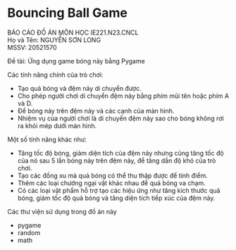 # Bouncing Ball Game  
BÁO CÁO ĐỒ ÁN MÔN HỌC IE221.N23.CNCL  
Họ và Tên: NGUYỄN SƠN LONG  
MSSV: 20521570  

Đề tài: Ứng dụng game bóng nảy bằng Pygame  

Các tính năng chính của trò chơi:  
- Tạo quả bóng và đệm nảy di chuyển được.  
- Cho phép người chơi di chuyển đệm nảy bằng phím mũi tên hoặc phím A và D.  
- Để bóng nảy trên đệm nảy và các cạnh của màn hình.  
- Nhiệm vụ của người chơi là di chuyển đệm nảy sao cho bóng không rơi ra khỏi mép dưới màn hình.  

Một số tính năng khác như:  
- Tăng tốc độ bóng, giảm diện tích của đệm nảy nhưng cũng tăng tốc độ của nó sau 5 lần bóng nảy trên đệm nảy, để tăng dần độ khó của trò chơi.  
- Tạo các đồng xu mà quả bóng có thể thu thập được để tính điểm.  
- Thêm các loại chướng ngại vật khác nhau để quả bóng va chạm.  
- Có các loại vật phẩm hỗ trợ tạo các hiệu ứng như tăng kích thước quả bóng, giảm tốc độ quả bóng và tăng diện tích tiếp xúc của đệm nảy.  

Các thư viện sử dụng trong đồ án này  
- pygame  
- random  
- math  